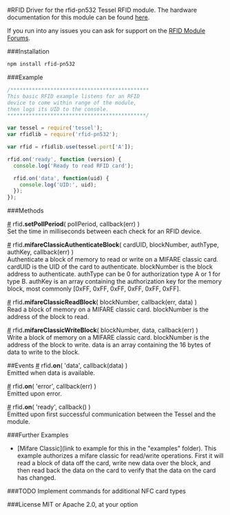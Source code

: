 #RFID
Driver for the rfid-pn532 Tessel RFID module. The hardware documentation for this module can be found [here](https://github.com/tessel/hardware/blob/master/modules-overview.md#rfid).

If you run into any issues you can ask for support on the [RFID Module Forums](http://forums.tessel.io/category/rfid).

###Installation
```sh
npm install rfid-pn532
```
###Example
```js
/*********************************************
This basic RFID example listens for an RFID
device to come within range of the module,
then logs its UID to the console.
*********************************************/

var tessel = require('tessel');
var rfidlib = require('rfid-pn532');

var rfid = rfidlib.use(tessel.port['A']); 

rfid.on('ready', function (version) {
  console.log('Ready to read RFID card');

  rfid.on('data', function(uid) {
    console.log('UID:', uid);
  });
});
```

###Methods

&#x20;<a href="#api-rfid-setPollPeriod-pollPeriod-callback-err-Set-the-time-in-milliseconds-between-each-check-for-an-RFID-device" name="api-rfid-setPollPeriod-pollPeriod-callback-err-Set-the-time-in-milliseconds-between-each-check-for-an-RFID-device">#</a> rfid<b>.setPollPeriod</b>( pollPeriod, callback(err) )  
 Set the time in milliseconds between each check for an RFID device.  

&#x20;<a href="#api-rfid-mifareClassicAuthenticateBlock-cardUID-blockNumber-authType-authKey-callback-err-Authenticate-a-block-of-memory-to-read-or-write-on-a-MIFARE-classic-card-cardUID-is-the-UID-of-the-card-to-authenticate-blockNumber-is-the-block-address-to-authenticate-authType-can-be-0-for-authorization-type-A-or-1-for-type-B-authKey-is-an-array-containing-the-authorization-key-for-the-memory-block-most-commonly-0xFF-0xFF-0xFF-0xFF-0xFF-0xFF" name="api-rfid-mifareClassicAuthenticateBlock-cardUID-blockNumber-authType-authKey-callback-err-Authenticate-a-block-of-memory-to-read-or-write-on-a-MIFARE-classic-card-cardUID-is-the-UID-of-the-card-to-authenticate-blockNumber-is-the-block-address-to-authenticate-authType-can-be-0-for-authorization-type-A-or-1-for-type-B-authKey-is-an-array-containing-the-authorization-key-for-the-memory-block-most-commonly-0xFF-0xFF-0xFF-0xFF-0xFF-0xFF">#</a> rfid<b>.mifareClassicAuthenticateBlock</b>( cardUID, blockNumber, authType, authKey, callback(err) )  
 Authenticate a block of memory to read or write on a MIFARE classic card. cardUID is the UID of the card to authenticate. blockNumber is the block address to authenticate. authType can be 0 for authorization type A or 1 for type B. authKey is an array containing the authorization key for the memory block, most commonly [0xFF, 0xFF, 0xFF, 0xFF, 0xFF, 0xFF].  

&#x20;<a href="#api-rfid-mifareClassicReadBlock-blockNumber-callback-err-data-Read-a-block-of-memory-on-a-MIFARE-classic-card-blockNumber-is-the-address-of-the-block-to-read" name="api-rfid-mifareClassicReadBlock-blockNumber-callback-err-data-Read-a-block-of-memory-on-a-MIFARE-classic-card-blockNumber-is-the-address-of-the-block-to-read">#</a> rfid<b>.mifareClassicReadBlock</b>( blockNumber, callback(err, data) )  
 Read a block of memory on a MIFARE classic card. blockNumber is the address of the block to read.  

&#x20;<a href="#api-rfid-mifareClassicWriteBlock-blockNumber-data-callback-err-Write-a-block-of-memory-on-a-MIFARE-classic-card-blockNumber-is-the-address-of-the-block-to-write-data-is-an-array-containing-the-16-bytes-of-data-to-write-to-the-block" name="api-rfid-mifareClassicWriteBlock-blockNumber-data-callback-err-Write-a-block-of-memory-on-a-MIFARE-classic-card-blockNumber-is-the-address-of-the-block-to-write-data-is-an-array-containing-the-16-bytes-of-data-to-write-to-the-block">#</a> rfid<b>.mifareClassicWriteBlock</b>( blockNumber, data, callback(err) )  
 Write a block of memory on a MIFARE classic card. blockNumber is the address of the block to write. data is an array containing the 16 bytes of data to write to the block.  

##Events
&#x20;<a href="#api-rfid-on-data-callback-data-Emitted-when-data-is-available" name="api-rfid-on-data-callback-data-Emitted-when-data-is-available">#</a> rfid<b>.on</b>( 'data', callback(data) )  
 Emitted when data is available.  

&#x20;<a href="#api-rfid-on-error-callback-err-Emitted-upon-error" name="api-rfid-on-error-callback-err-Emitted-upon-error">#</a> rfid<b>.on</b>( 'error', callback(err) )  
 Emitted upon error.  

&#x20;<a href="#api-rfid-on-ready-callback-Emitted-upon-first-successful-communication-between-the-Tessel-and-the-module" name="api-rfid-on-ready-callback-Emitted-upon-first-successful-communication-between-the-Tessel-and-the-module">#</a> rfid<b>.on</b>( 'ready', callback() )  
 Emitted upon first successful communication between the Tessel and the module.

###Further Examples  
* [Mifare Classic](link to example for this in the "examples" folder). This example authorizes a mifare classic for read/write operations. First it will read a block of data off the card, write new data over the block, and then read back the data on the card to verify that the data on the card has changed.

###TODO
Implement commands for additional NFC card types

###License
MIT or Apache 2.0, at your option